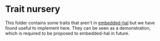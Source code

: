 Trait nursery
======

This folder contains some traits that aren't in
[embedded-hal](https://github.com/rust-embedded/embedded-hal) but we have
found useful to implement here. They can be seen as a demonstration, which
is required to be proposed to embedded-hal in future.

